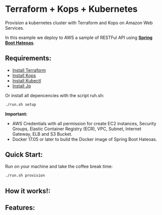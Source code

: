 # Terraform + Kops + Kubernetes

Provision a kubernetes cluster with Terraform and Kops on Amazon Web Services.

In this example we deploy to AWS a sample of RESTFul API using **[Spring Boot Hateoas](https://github.com/spring-projects/spring-boot/tree/master/spring-boot-samples/spring-boot-sample-hateoas)**.

## Requirements:

- [Install Terraform](https://www.terraform.io/intro/getting-started/install.html)
- [Install Kops](https://github.com/kubernetes/kops#linux)
- [Install Kubectl](https://kubernetes.io/docs/tasks/tools/install-kubectl/#install-kubectl-binary-via-curl)
- [Install Jq](https://stedolan.github.io/jq/download/)

Or install all depencencies with the script ruh.sh:

```bash
./run.sh setup
``` 

**Important:**

- AWS Credentials with all permission for create EC2 instances, Security Groups, Elastic Container Registry (ECR), VPC, Subnet, Internet Gateway, ELB and S3 Bucket.
- Docker 17.05 or later to build the Docker image of Spring Boot Hateoas.

## Quick Start:

Run on your machine and take the coffee break time:

```bash
./run.sh provision
```

## How it works!:

## Features: